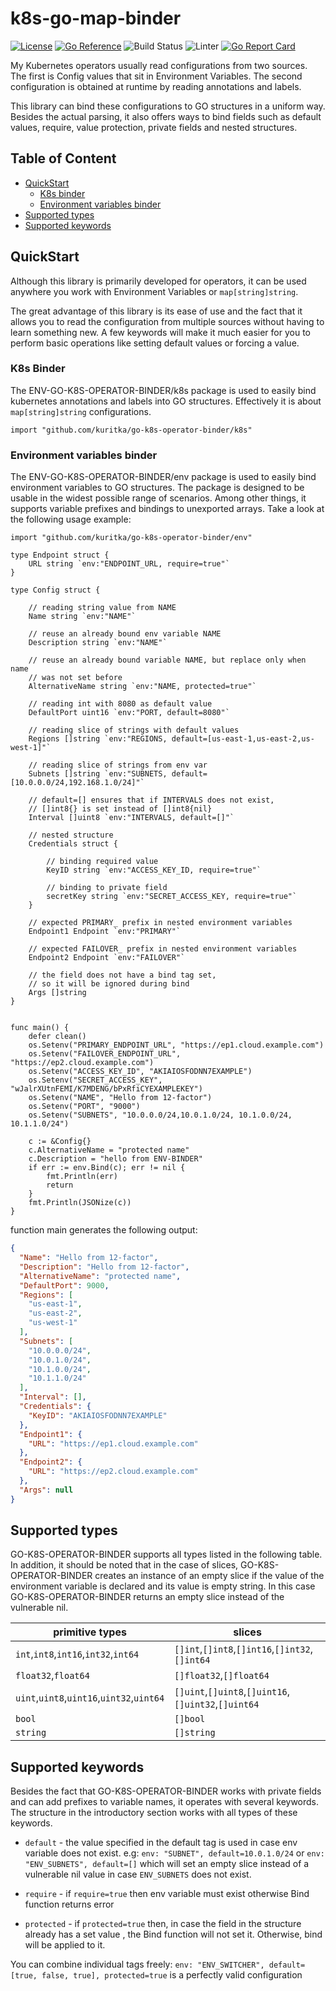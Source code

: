 # k8s-go-map-binder
[![License](http://img.shields.io/:license-apache-blue.svg)](http://www.apache.org/licenses/LICENSE-2.0.html)
[![Go Reference](https://pkg.go.dev/badge/github.com/kuritka/go-k8s-operator-binder.svg)](https://pkg.go.dev/github.com/kuritka/go-k8s-operator-binder?branch=main)
![Build Status](https://github.com/kuritka/go-k8s-operator-binder/actions/workflows/test.yaml/badge.svg?branch=main)
![Linter](https://github.com/kuritka/go-k8s-operator-binder/actions/workflows/lint.yaml/badge.svg?branch=main)
[![Go Report Card](https://goreportcard.com/badge/github.com/kuritka/go-k8s-operator-binder)](https://goreportcard.com/report/github.com/kuritka/go-k8s-operator-binder?branch=main)

My Kubernetes operators usually read configurations from two sources. The first is Config values that sit in 
Environment Variables. The second configuration is obtained at runtime by reading annotations and labels.

This library can bind these configurations to GO structures in a uniform way. Besides the actual parsing,
it also offers ways to bind fields such as default values, require, value protection, private fields and 
nested structures.

## Table of Content
- [QuickStart](#quickstart)
  - [K8s binder](#k8s-binder)
  - [Environment variables binder](#environment-variables-binder)
- [Supported types](#supported-types)
- [Supported keywords](#supported-keywords)


## QuickStart
Although this library is primarily developed for operators, it can be used anywhere you work with 
Environment Variables or `map[string]string`.

The great advantage of this library is its ease of use and the fact that it allows you to read the configuration from multiple 
sources without having to learn something new. A few keywords will make it much easier for you to perform basic operations like 
setting default values or forcing a value.

### K8s Binder
The ENV-GO-K8S-OPERATOR-BINDER/k8s package is used to easily bind kubernetes annotations and labels into GO structures.
Effectively it is about `map[string]string` configurations.

```golang
import "github.com/kuritka/go-k8s-operator-binder/k8s"

```

### Environment variables binder
The ENV-GO-K8S-OPERATOR-BINDER/env package is used to easily bind environment variables to GO structures. The package 
is designed to be usable in the widest possible range of scenarios. Among other things, it supports variable prefixes 
and bindings to unexported arrays. Take a look at the following usage example:
```golang
import "github.com/kuritka/go-k8s-operator-binder/env"

type Endpoint struct {
	URL string `env:"ENDPOINT_URL, require=true"`
}

type Config struct {

	// reading string value from NAME
	Name string `env:"NAME"`

	// reuse an already bound env variable NAME
	Description string `env:"NAME"`

	// reuse an already bound variable NAME, but replace only when name 
	// was not set before
	AlternativeName string `env:"NAME, protected=true"`

	// reading int with 8080 as default value
	DefaultPort uint16 `env:"PORT, default=8080"`

	// reading slice of strings with default values
	Regions []string `env:"REGIONS, default=[us-east-1,us-east-2,us-west-1]"`

	// reading slice of strings from env var
	Subnets []string `env:"SUBNETS, default=[10.0.0.0/24,192.168.1.0/24]"`
	
	// default=[] ensures that if INTERVALS does not exist, 
	// []int8{} is set instead of []int8{nil}
	Interval []uint8 `env:"INTERVALS, default=[]"`

	// nested structure
	Credentials struct {

		// binding required value
		KeyID string `env:"ACCESS_KEY_ID, require=true"`

		// binding to private field
		secretKey string `env:"SECRET_ACCESS_KEY, require=true"`
	}

	// expected PRIMARY_ prefix in nested environment variables
	Endpoint1 Endpoint `env:"PRIMARY"`

	// expected FAILOVER_ prefix in nested environment variables
	Endpoint2 Endpoint `env:"FAILOVER"`

	// the field does not have a bind tag set, 
	// so it will be ignored during bind
	Args []string
}


func main() {
	defer clean()
	os.Setenv("PRIMARY_ENDPOINT_URL", "https://ep1.cloud.example.com")
	os.Setenv("FAILOVER_ENDPOINT_URL", "https://ep2.cloud.example.com")
	os.Setenv("ACCESS_KEY_ID", "AKIAIOSFODNN7EXAMPLE")
	os.Setenv("SECRET_ACCESS_KEY", "wJalrXUtnFEMI/K7MDENG/bPxRfiCYEXAMPLEKEY")
	os.Setenv("NAME", "Hello from 12-factor")
	os.Setenv("PORT", "9000")
	os.Setenv("SUBNETS", "10.0.0.0/24,10.0.1.0/24, 10.1.0.0/24,  10.1.1.0/24")

	c := &Config{}
	c.AlternativeName = "protected name"
	c.Description = "hello from ENV-BINDER"
	if err := env.Bind(c); err != nil {
		fmt.Println(err)
		return
	}
	fmt.Println(JSONize(c))
}

```
function main generates the following output:
```json
{
  "Name": "Hello from 12-factor",
  "Description": "Hello from 12-factor",
  "AlternativeName": "protected name",
  "DefaultPort": 9000,
  "Regions": [
    "us-east-1",
    "us-east-2",
    "us-west-1"
  ],
  "Subnets": [
    "10.0.0.0/24",
    "10.0.1.0/24",
    "10.1.0.0/24",
    "10.1.1.0/24"
  ],
  "Interval": [],
  "Credentials": {
    "KeyID": "AKIAIOSFODNN7EXAMPLE"
  },
  "Endpoint1": {
    "URL": "https://ep1.cloud.example.com"
  },
  "Endpoint2": {
    "URL": "https://ep2.cloud.example.com"
  },
  "Args": null
}
```

## Supported types
GO-K8S-OPERATOR-BINDER supports all types listed in the following table.  In addition, it should be noted that in the case
of slices, GO-K8S-OPERATOR-BINDER creates an instance of an empty slice if the value of the environment variable is
declared and its value is empty string. In this case GO-K8S-OPERATOR-BINDER returns an empty slice instead of the vulnerable nil.

| primitive types | slices |
|---|---|
| `int`,`int8`,`int16`,`int32`,`int64` | `[]int`,`[]int8`,`[]int16`,`[]int32`,`[]int64` |
| `float32`,`float64` | `[]float32`,`[]float64` |
| `uint`,`uint8`,`uint16`,`uint32`,`uint64` | `[]uint`,`[]uint8`,`[]uint16`,`[]uint32`,`[]uint64` |
| `bool` | `[]bool` |
| `string` | `[]string` |

## Supported keywords
Besides the fact that GO-K8S-OPERATOR-BINDER works with private fields and can add prefixes to variable names, it
operates with several keywords. The structure in the introductory section works with all types
of these keywords.

- `default` - the value specified in the default tag is used in case env variable does not exist. e.g:
  `env: "SUBNET", default=10.0.1.0/24` or `env: "ENV_SUBNETS", default=[]` which will set an empty slice instead
  of a vulnerable nil value in case `ENV_SUBNETS` does not exist.

- `require` - if `require=true` then env variable must exist otherwise Bind function returns error

- `protected` - if `protected=true` then, in case the field in the structure already has a set value , the
  Bind function will not set it. Otherwise, bind will be applied to it.

You can combine individual tags freely: `env: "ENV_SWITCHER", default=[true, false, true], protected=true`
is a perfectly valid configuration

